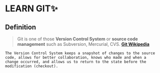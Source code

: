 # LEARN GIT✨

## Definition
  > Git is one of those **Version Control System** or **source code management** such as Subversion, Mercurial, CVS. 
    **[Git Wikipedia](https://en.wikipedia.org/wiki/Git)**

    The Version Control System keeps a snapshot of changes to the source code, allows for better collaboration, knows who made and when a change occurred, and allows us to return to the state before the modification (checkout).